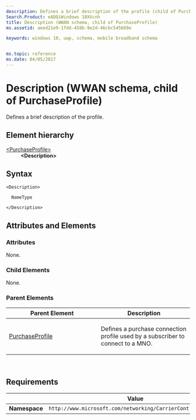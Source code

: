 ```yaml
---
description: Defines a brief description of the profile (child of PurchaseProfile).
Search.Product: eADQiWindows 10XVcnh
title: Description (WWAN schema, child of PurchaseProfile)
ms.assetid: aeed21e9-1fdd-458b-9e2d-46cbc545669e

keywords: windows 10, uwp, schema, mobile broadband schema


ms.topic: reference
ms.date: 04/05/2017
---
```


# Description (WWAN schema, child of PurchaseProfile)


Defines a brief description of the profile.

## Element hierarchy

<dl>
<dt><a href="element-purchaseprofile.md">&lt;PurchaseProfile&gt;</a></dt>
<dd><b>&lt;Description&gt;</b></dd>
</dl>

## Syntax

``` syntax
<Description>

  NameType

</Description>
```

## Attributes and Elements


### Attributes

None.

### Child Elements

None.

### Parent Elements

<table>
<colgroup>
<col width="50%" />
<col width="50%" />
</colgroup>
<thead>
<tr class="header">
<th>Parent Element</th>
<th>Description</th>
</tr>
</thead>
<tbody>
<tr class="odd">
<td><a href="element-purchaseprofile.md">PurchaseProfile</a> </td>
<td><p>Defines a purchase connection profile used by a subscriber to connect to a MNO.</p></td>
</tr>
</tbody>
</table>

 

## Requirements

|          | Value |
|----------|--------------|
| **Namespace** | `http://www.microsoft.com/networking/CarrierControl/WWAN/v1` |

 

 



